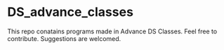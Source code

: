 # DS_advance_classes
This repo conatains programs made in Advance DS Classes.
Feel free to contribute.
Suggestions are welcomed.
